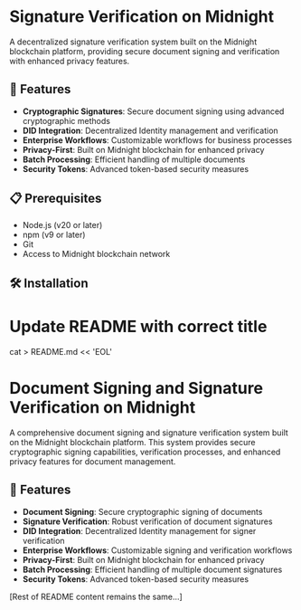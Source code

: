 # Signature Verification on Midnight

A decentralized signature verification system built on the Midnight blockchain platform, providing secure document signing and verification with enhanced privacy features.

## 🚀 Features

- **Cryptographic Signatures**: Secure document signing using advanced cryptographic methods
- **DID Integration**: Decentralized Identity management and verification
- **Enterprise Workflows**: Customizable workflows for business processes
- **Privacy-First**: Built on Midnight blockchain for enhanced privacy
- **Batch Processing**: Efficient handling of multiple documents
- **Security Tokens**: Advanced token-based security measures

## 📋 Prerequisites

- Node.js (v20 or later)
- npm (v9 or later)
- Git
- Access to Midnight blockchain network

## 🛠 Installation

# Update README with correct title
cat > README.md << 'EOL'
# Document Signing and Signature Verification on Midnight

A comprehensive document signing and signature verification system built on the Midnight blockchain platform. This system provides secure cryptographic signing capabilities, verification processes, and enhanced privacy features for document management.

## 🚀 Features

- **Document Signing**: Secure cryptographic signing of documents
- **Signature Verification**: Robust verification of document signatures
- **DID Integration**: Decentralized Identity management for signer verification
- **Enterprise Workflows**: Customizable signing and verification workflows
- **Privacy-First**: Built on Midnight blockchain for enhanced privacy
- **Batch Processing**: Efficient handling of multiple document signatures
- **Security Tokens**: Advanced token-based security measures

[Rest of README content remains the same...]
